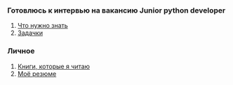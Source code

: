 ### Готовлюсь к интервью на вакансию Junior python developer

1. [Что нужно знать](interview.md)
2. [Задачки](interview.md)

### Личное

1. [Книги, которые я читаю](https://github.com/pvenv/pvenv/blob/main/reading-list.md)
2. [Моё резюме](https://github.com/pvenv/pvenv/blob/main/README.md)